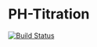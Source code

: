 # PH-Titration

[![Build Status](https://travis-ci.org/HealPoint/PH-Titration.svg?branch=master)](https://travis-ci.org/HealPoint/PH-Titration)
